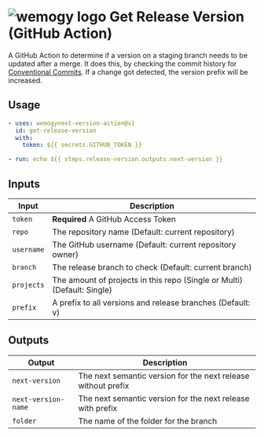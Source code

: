 # ![wemogy logo](https://wemogyimages.blob.core.windows.net/logos/wemogy-github-tiny.png) Get Release Version (GitHub Action)

A GitHub Action to determine if a version on a staging branch needs to be updated after a merge. It does this, by checking the commit history for [Conventional Commits](https://www.conventionalcommits.org/). If a change got detected, the version prefix will be increased.

## Usage

```yaml
- uses: wemogynext-version-action@v1
  id: get-release-version
  with:
    token: ${{ secrets.GITHUB_TOKEN }}

- run: echo ${{ steps.release-version.outputs.next-version }}
```

## Inputs

| Input | Description |
|-|-|
| `token` | **Required** A GitHub Access Token |
| `repo` | The repository name (Default: current repository) |
| `username` | The GitHub username (Default: current repository owner) |
| `branch` | The release branch to check (Default: current branch) |
| `projects` | The amount of projects in this repo (Single or Multi) (Default: Single) |
| `prefix` | A prefix to all versions and release branches (Default: v) |

## Outputs

| Output | Description |
|-|-|
| `next-version` | The next semantic version for the next release without prefix |
| `next-version-name` | The next semantic version for the next release with prefix |
| `folder` | The name of the folder for the branch |
